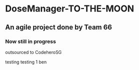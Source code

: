 # DoseManager-TO-THE-MOON

## An agile project done by Team 66

### Now still in progress

outsourced to CodeheroSG

testing
testing 1 ben